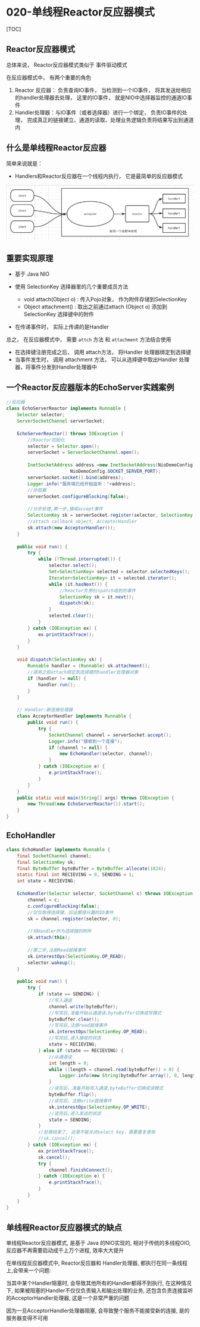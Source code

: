# 020-单线程Reactor反应器模式

[TOC]

## Reactor反应器模式

总体来说， Reactor反应器模式类似于 事件驱动模式

在反应器模式中， 有两个重要的角色

1. Reactor 反应器： 负责查询IO事件， 当检测到一个IO事件， 将其发送给相应的handler处理器去处理， 这里的IO事件， 就是NIO中选择器监控的通道IO事件
2. Handler处理器：与IO事件（或者选择器）进行一个绑定， 负责IO事件的处理， 完成真正的链接建立、通道的读取、处理业务逻辑负责将结果写出到通道内

## 什么是单线程Reactor反应器

简单来说就是：

- Handlers和Reactor反应器在一个线程内执行， 它是最简单的反应器模式

![image-20210506211413163](../../../assets/image-20210506211413163.png)

## 重要实现原理

- 基于 Java NIO
- 使用 SelectionKey 选择器里的几个重要成员方法
  - void attach(Object o)  : 传入Pojo对象， 作为附件存储到SelectionKey
  - Object attachment() : 取出之前通过attach (Object o) 添加到 SelectionKey 选择键中的附件

- 在传递事件时， 实际上传递的是Handler

总之， 在反应器模式中， 需要 `attch` 方法 和 `attachment` 方法结合使用

- 在选择键注册完成之后， 调用 attach方法， 将Handler 处理器绑定到选择键
- 当事件发生时， 调用 attachment 方法， 可以从选择键中取出Handler 处理器，将事件分发到Handler处理器中

## 一个Reactor反应器版本的EchoServer实践案例

```java
//反应器
class EchoServerReactor implements Runnable {
    Selector selector;
    ServerSocketChannel serverSocket;

    EchoServerReactor() throws IOException {
        //Reactor初始化
        selector = Selector.open();
        serverSocket = ServerSocketChannel.open();

        InetSocketAddress address =new InetSocketAddress(NioDemoConfig.SOCKET_SERVER_IP,
                        NioDemoConfig.SOCKET_SERVER_PORT);
        serverSocket.socket().bind(address);
        Logger.info("服务端已经开始监听："+address);
        //非阻塞
        serverSocket.configureBlocking(false);

        //分步处理,第一步,接收accept事件
        SelectionKey sk = serverSocket.register(selector, SelectionKey.OP_ACCEPT);
        //attach callback object, AcceptorHandler
        sk.attach(new AcceptorHandler());
    }

    public void run() {
        try {
            while (!Thread.interrupted()) {
                selector.select();
                Set<SelectionKey> selected = selector.selectedKeys();
                Iterator<SelectionKey> it = selected.iterator();
                while (it.hasNext()) {
                    //Reactor负责dispatch收到的事件
                    SelectionKey sk = it.next();
                    dispatch(sk);
                }
                selected.clear();
            }
        } catch (IOException ex) {
            ex.printStackTrace();
        }
    }

    void dispatch(SelectionKey sk) {
        Runnable handler = (Runnable) sk.attachment();
        //调用之前attach绑定到选择键的handler处理器对象
        if (handler != null) {
            handler.run();
        }
    }

    // Handler:新连接处理器
    class AcceptorHandler implements Runnable {
        public void run() {
            try {
                SocketChannel channel = serverSocket.accept();
                Logger.info("接收到一个连接");
                if (channel != null) {
                    new EchoHandler(selector, channel);
                }
            } catch (IOException e) {
                e.printStackTrace();
            }
        }
    }
    public static void main(String[] args) throws IOException {
        new Thread(new EchoServerReactor()).start();
    }
}
```

## EchoHandler

```java
class EchoHandler implements Runnable {
    final SocketChannel channel;
    final SelectionKey sk;
    final ByteBuffer byteBuffer = ByteBuffer.allocate(1024);
    static final int RECIEVING = 0, SENDING = 1;
    int state = RECIEVING;

    EchoHandler(Selector selector, SocketChannel c) throws IOException {
        channel = c;
        c.configureBlocking(false);
        //仅仅取得选择键，后设置感兴趣的IO事件
        sk = channel.register(selector, 0);

        //将Handler作为选择键的附件
        sk.attach(this);

        //第二步,注册Read就绪事件
        sk.interestOps(SelectionKey.OP_READ);
        selector.wakeup();
    }

    public void run() {
        try {
            if (state == SENDING) {
                //写入通道
                channel.write(byteBuffer);
                //写完后,准备开始从通道读,byteBuffer切换成写模式
                byteBuffer.clear();
                //写完后,注册read就绪事件
                sk.interestOps(SelectionKey.OP_READ);
                //写完后,进入接收的状态
                state = RECIEVING;
            } else if (state == RECIEVING) {
                //从通道读
                int length = 0;
                while ((length = channel.read(byteBuffer)) > 0) {
                    Logger.info(new String(byteBuffer.array(), 0, length));
                }
                //读完后，准备开始写入通道,byteBuffer切换成读模式
                byteBuffer.flip();
                //读完后，注册write就绪事件
                sk.interestOps(SelectionKey.OP_WRITE);
                //读完后,进入发送的状态
                state = SENDING;
            }
            //处理结束了, 这里不能关闭select key，需要重复使用
            //sk.cancel();
        } catch (IOException ex) {
            ex.printStackTrace();
            sk.cancel();
            try {
                channel.finishConnect();
            } catch (IOException e) {
                e.printStackTrace();
            }
        }
    }
}
```

## 单线程Reactor反应器模式的缺点

单线程Reactor反应器模式, 是基于 Java 的NIO实现的, 相对于传统的多线程OIO, 反应器不再需要启动成千上万个进程, 效率大大提升

在单线程反应器模式中, Reactor反应器和 Handler处理器, 都执行在同一条线程上,会带来一个问题: 

当其中某个Handler阻塞时, 会导致其他所有的Handler都得不到执行, 在这种情况下, 如果被阻塞的Handler不仅仅负责输入和输出处理的业务, 还包含负责连接监听的AcceptorHandler处理器, 这是一个非常严重的问题

因为一旦AcceptorHandler处理器阻塞, 会导致整个服务不能接受新的连接, 是的服务器变得不可用

